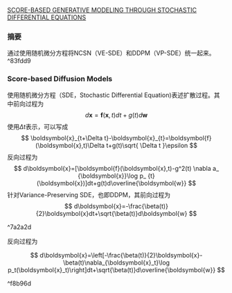 [SCORE-BASED GENERATIVE MODELING THROUGH STOCHASTIC DIFFERENTIAL EQUATIONS](https://arxiv.org/pdf/2011.13456)

### 摘要
通过使用随机微分方程将NCSN（VE-SDE）和DDPM（VP-SDE）统一起来。 ^83fdd9

### Score-based Diffusion Models
使用随机微分方程（SDE，Stochastic Differential Equation)表述扩散过程。其中前向过程为
$$
d\boldsymbol{x}=\boldsymbol{f}(\boldsymbol{x},t)dt+g(t)d\boldsymbol{w}
$$
使用$\Delta t$表示，可以写成
$$
\boldsymbol{x}_{t+\Delta t}-\boldsymbol{x}_{t}=\boldsymbol{f}(\boldsymbol{x},t)\Delta t+g(t)\sqrt{ \Delta t }\epsilon
$$
反向过程为
$$
d\boldsymbol{x}=[\boldsymbol{f}(\boldsymbol{x},t)-g^2(t) \nabla a_ {\boldsymbol{x}}\log p_ {t}(\boldsymbol{x})]dt+g(t)d\overline{\boldsymbol{w}}
$$
针对Variance-Preserving SDE，也即DDPM，其前向过程为
$$
d\boldsymbol{x}=-\frac{\beta(t)}{2}\boldsymbol{x}dt+\sqrt{\beta(t)}d\boldsymbol{w}
$$

^7a2a2d

反向过程为

$$
d\boldsymbol{x}=\left[-\frac{\beta(t)}{2}\boldsymbol{x}-\beta(t)\nabla_{\boldsymbol{x}_t}\log p_t(\boldsymbol{x}_t)\right]dt+\sqrt{\beta(t)}d\overline{\boldsymbol{w}}
$$

^f8b96d

